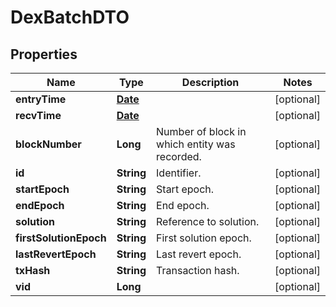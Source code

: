 

# DexBatchDTO

## Properties

Name | Type | Description | Notes
------------ | ------------- | ------------- | -------------
**entryTime** | [**Date**](Date.md) |  |  [optional]
**recvTime** | [**Date**](Date.md) |  |  [optional]
**blockNumber** | **Long** | Number of block in which entity was recorded. |  [optional]
**id** | **String** | Identifier. |  [optional]
**startEpoch** | **String** | Start epoch. |  [optional]
**endEpoch** | **String** | End epoch. |  [optional]
**solution** | **String** | Reference to solution. |  [optional]
**firstSolutionEpoch** | **String** | First solution epoch. |  [optional]
**lastRevertEpoch** | **String** | Last revert epoch. |  [optional]
**txHash** | **String** | Transaction hash. |  [optional]
**vid** | **Long** |  |  [optional]





